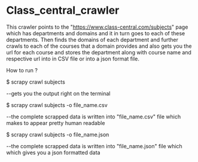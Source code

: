 # Class_central_crawler
This crawler points to the "https://www.class-central.com/subjects"  page which has departments and domains and it in turn goes to each of these departments. Then finds the domains of each department and further crawls to each of the courses that a domain provides and also gets you the url for each course and stores the department along with course name and respective url into in CSV file or into a json format file.     


How to run ?

$ scrapy crawl subjects 

--gets you the output right on the terminal

$ scrapy crawl subjects -o file_name.csv

--the complete scrapped data is written into "file_name.csv" file which makes to appear pretty human readable

$ scrapy crawl subjects -o file_name.json

--the complete scrapped data is written into "file_name.json" file which which gives you a json formatted data
